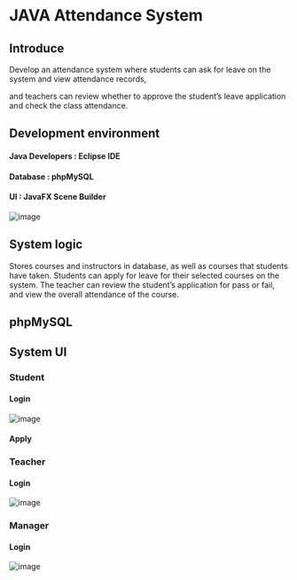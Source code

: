 # JAVA Attendance System

## Introduce

Develop an attendance system where students can ask for leave on the system and view attendance records, 

and teachers can review whether to approve the student’s leave application and check the class attendance.

## Development environment
#### Java Developers : Eclipse IDE
#### Database : phpMySQL
#### UI : JavaFX Scene Builder
![image](https://user-images.githubusercontent.com/51469882/151664538-7b6a0b48-78d6-43c5-8d22-a9e589301749.png)

## System logic
Stores courses and instructors in database, as well as courses that students have taken.
Students can apply for leave for their selected courses on the system.
The teacher can review the student’s application for pass or fail, and view the overall attendance of the course.

## phpMySQL


## System UI
### Student
#### Login
![image](https://user-images.githubusercontent.com/51469882/151664538-7b6a0b48-78d6-43c5-8d22-a9e589301749.png)

#### Apply

### Teacher
#### Login
![image](https://user-images.githubusercontent.com/51469882/151664538-7b6a0b48-78d6-43c5-8d22-a9e589301749.png)

### Manager
#### Login
![image](https://user-images.githubusercontent.com/51469882/151664538-7b6a0b48-78d6-43c5-8d22-a9e589301749.png)
